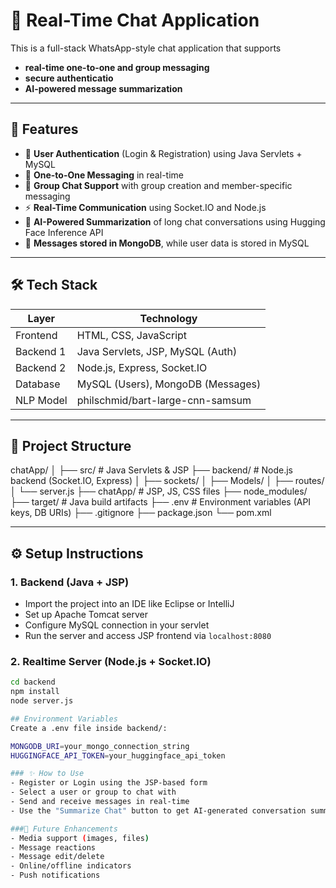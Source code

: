 # 💬 Real-Time Chat Application

This is a full-stack WhatsApp-style chat application that supports 
- **real-time one-to-one and group messaging**
- **secure authenticatio** 
- **AI-powered message summarization**

---

## 🚀 Features

- 🔐 **User Authentication** (Login & Registration) using Java Servlets + MySQL
- 💬 **One-to-One Messaging** in real-time
- 👥 **Group Chat Support** with group creation and member-specific messaging
- ⚡ **Real-Time Communication** using Socket.IO and Node.js
- 🧠 **AI-Powered Summarization** of long chat conversations using Hugging Face Inference API
- 📁 **Messages stored in MongoDB**, while user data is stored in MySQL


---

## 🛠️ Tech Stack

| Layer        | Technology                         |
|--------------|-------------------------------------|
| Frontend     | HTML, CSS, JavaScript               |
| Backend 1    | Java Servlets, JSP, MySQL (Auth)    |
| Backend 2    | Node.js, Express, Socket.IO         |
| Database     | MySQL (Users), MongoDB (Messages)   |
| NLP Model    | philschmid/bart-large-cnn-samsum   |

---

## 📂 Project Structure

chatApp/
│
├── src/ # Java Servlets & JSP
├── backend/ # Node.js backend (Socket.IO, Express)
│ ├── sockets/
│ ├── Models/
│ ├── routes/
│ └── server.js
├── chatApp/ # JSP, JS, CSS files
├── node_modules/
├── target/ # Java build artifacts
├── .env # Environment variables (API keys, DB URIs)
├── .gitignore
├── package.json
└── pom.xml


---

## ⚙️ Setup Instructions

### 1. Backend (Java + JSP)
- Import the project into an IDE like Eclipse or IntelliJ
- Set up Apache Tomcat server
- Configure MySQL connection in your servlet
- Run the server and access JSP frontend via `localhost:8080`

### 2. Realtime Server (Node.js + Socket.IO)
```bash
cd backend
npm install
node server.js

## Environment Variables
Create a .env file inside backend/:

MONGODB_URI=your_mongo_connection_string
HUGGINGFACE_API_TOKEN=your_huggingface_api_token

### ✨ How to Use
- Register or Login using the JSP-based form
- Select a user or group to chat with
- Send and receive messages in real-time
- Use the "Summarize Chat" button to get AI-generated conversation summaries (for chats over 50 words)

###📌 Future Enhancements
- Media support (images, files)
- Message reactions
- Message edit/delete
- Online/offline indicators
- Push notifications
